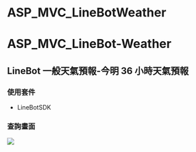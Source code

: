 # ASP_MVC_LineBotWeather
# ASP_MVC_LineBot-Weather
## LineBot 一般天氣預報-今明 36 小時天氣預報
### 使用套件
* LineBotSDK

### 查詢畫面
![](https://i.imgur.com/HF9nP1c.jpg)
